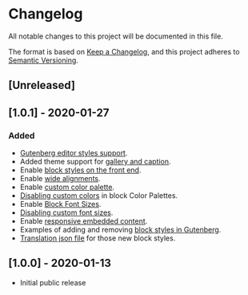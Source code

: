 # Changelog

All notable changes to this project will be documented in this file.

The format is based on [Keep a Changelog](https://keepachangelog.com/en/1.0.0/),
and this project adheres to [Semantic Versioning](https://semver.org/spec/v2.0.0.html).

## [Unreleased]

## [1.0.1] - 2020-01-27
### Added
- [Gutenberg editor styles support](https://developer.wordpress.org/block-editor/developers/themes/theme-support/#editor-styles).
- Added theme support for [gallery and caption](https://developer.wordpress.org/reference/functions/add_theme_support/#html5).
- Enable [block styles on the front end](https://developer.wordpress.org/block-editor/developers/themes/theme-support/#default-block-styles).
- Enable [wide alignments](https://developer.wordpress.org/block-editor/developers/themes/theme-support/#wide-alignment).
- Enable [custom color palette](https://developer.wordpress.org/block-editor/developers/themes/theme-support/#block-color-palettes).
- [Disabling custom colors](https://developer.wordpress.org/block-editor/developers/themes/theme-support/#disabling-custom-colors-in-block-color-palettes) in block Color Palettes.
- Enable [Block Font Sizes](https://developer.wordpress.org/block-editor/developers/themes/theme-support/#block-font-sizes).
- [Disabling custom font sizes](https://developer.wordpress.org/block-editor/developers/themes/theme-support/#disabling-custom-font-sizes).
- Enable [responsive embedded content](https://developer.wordpress.org/block-editor/developers/themes/theme-support/#responsive-embedded-content).
- Examples of adding and removing [block styles in Gutenberg](https://www.billerickson.net/block-styles-in-gutenberg/).
- [Translation json file](https://pascalbirchler.com/internationalization-in-wordpress-5-0/) for those new block styles.

## [1.0.0] - 2020-01-13

- Initial public release
